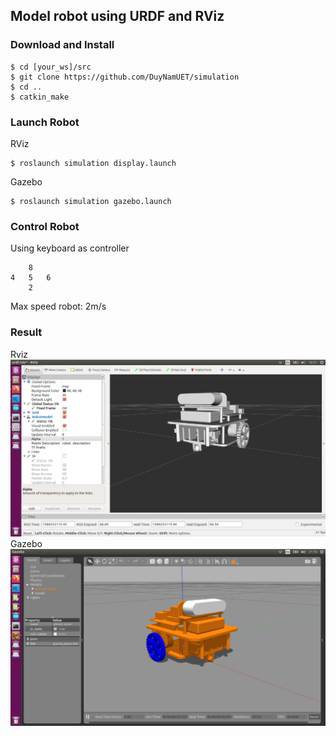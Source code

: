 ## Model robot using URDF and RViz
### Download and Install
```
$ cd [your_ws]/src
$ git clone https://github.com/DuyNamUET/simulation
$ cd ..
$ catkin_make
```
### Launch Robot
RViz
```
$ roslaunch simulation display.launch
```
Gazebo
```
$ roslaunch simulation gazebo.launch
```
### Control Robot
Using keyboard as controller
```
    8
4   5   6
    2
```
Max speed robot: 2m/s
### Result
Rviz
![RViz](image/rviz.png)
Gazebo
![Gazebo](image/gazebo.png)